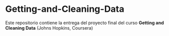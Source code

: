 # Getting-and-Cleaning-Data
Este repositorio contiene la entrega del proyecto final del curso **Getting and Cleaning Data** (Johns Hopkins, Coursera)
